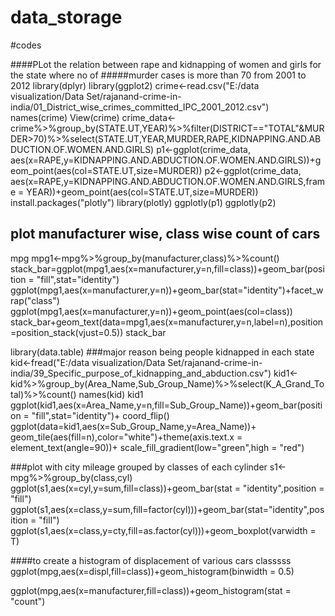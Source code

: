 # data_storage
#codes

####PLot the relation between rape and kidnapping of women and girls for the state where no of 
#####murder cases is more than 70 from 2001 to 2012
library(dplyr)
library(ggplot2)
crime<-read.csv("E:/data visualization/Data Set/rajanand-crime-in-india/01_District_wise_crimes_committed_IPC_2001_2012.csv")
names(crime)
View(crime)
crime_data<-crime%>%group_by(STATE.UT,YEAR)%>%filter(DISTRICT=="TOTAL"&MURDER>70)%>%select(STATE.UT,YEAR,MURDER,RAPE,KIDNAPPING.AND.ABDUCTION.OF.WOMEN.AND.GIRLS)
p1<-ggplot(crime_data, aes(x=RAPE,y=KIDNAPPING.AND.ABDUCTION.OF.WOMEN.AND.GIRLS))+geom_point(aes(col=STATE.UT,size=MURDER))
p2<-ggplot(crime_data, aes(x=RAPE,y=KIDNAPPING.AND.ABDUCTION.OF.WOMEN.AND.GIRLS,frame = YEAR))+geom_point(aes(col=STATE.UT,size=MURDER))
install.packages("plotly")
library(plotly)
ggplotly(p1)
ggplotly(p2)
## plot manufacturer wise, class wise count of cars
mpg
mpg1<-mpg%>%group_by(manufacturer,class)%>%count()
stack_bar=ggplot(mpg1,aes(x=manufacturer,y=n,fill=class))+geom_bar(position = "fill",stat="identity")
ggplot(mpg1,aes(x=manufacturer,y=n))+geom_bar(stat="identity")+facet_wrap("class")
ggplot(mpg1,aes(x=manufacturer,y=n))+geom_point(aes(col=class))
stack_bar+geom_text(data=mpg1,aes(x=manufacturer,y=n,label=n),position=position_stack(vjust=0.5))
stack_bar

library(data.table)
###major reason being people kidnapped in each state
kid<-fread("E:/data visualization/Data Set/rajanand-crime-in-india/39_Specific_purpose_of_kidnapping_and_abduction.csv")
kid1<-kid%>%group_by(Area_Name,Sub_Group_Name)%>%select(K_A_Grand_Total)%>%count()
names(kid)
kid1
ggplot(kid1,aes(x=Area_Name,y=n,fill=Sub_Group_Name))+geom_bar(position = "fill",stat="identity")+
  coord_flip()
ggplot(data=kid1,aes(x=Sub_Group_Name,y=Area_Name))+
  geom_tile(aes(fill=n),color="white")+theme(axis.text.x = element_text(angle=90))+
  scale_fill_gradient(low="green",high = "red")

###plot with city mileage grouped by classes of each cylinder
s1<-mpg%>%group_by(class,cyl)
ggplot(s1,aes(x=cyl,y=sum,fill=class))+geom_bar(stat = "identity",position = "fill")
ggplot(s1,aes(x=class,y=sum,fill=factor(cyl)))+geom_bar(stat="identity",position = "fill")
ggplot(s1,aes(x=class,y=cty,fill=as.factor(cyl)))+geom_boxplot(varwidth = T)

####to create a histogram of displacement of various cars classsss
ggplot(mpg,aes(x=displ,fill=class))+geom_histogram(binwidth = 0.5)

ggplot(mpg,aes(x=manufacturer,fill=class))+geom_histogram(stat = "count")
